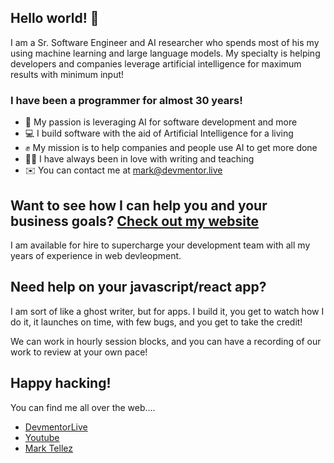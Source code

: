 ## Hello world! 👋

I am a Sr. Software Engineer and AI researcher who spends most of his my using machine learning and large language models. My specialty is helping developers and companies leverage artificial intelligence for maximum results with minimum input!

### I have been a programmer for almost 30 years!

* 🧠 My passion is leveraging AI for software development and more
* 💻 I build software with the aid of Artificial Intelligence for a living
* ✊ My mission is to help companies and people use AI to get more done
* ✍🏼 I have always been in love with writing and teaching
* ✉️ You can contact me at mark@devmentor.live

## Want to see how I can help you and your business goals? [Check out my website](https://devmentor.live/hire)

I am available for hire to supercharge your development team with all my years of experience in web devleopment.

## Need help on your javascript/react app?

I am sort of like a ghost writer, but for apps. I build it, you get to watch how I do it, it launches on time, with few bugs, and you get to take the credit!

We can work in hourly session blocks, and you can have a recording of our work to review at your own pace!

## Happy hacking!

You can find me all over the web....

- [DevmentorLive](https://devmentor.live/)
- [Youtube](https://youtube.com/@devmentorlive)
- [Mark Tellez](https://marktellez.com)



